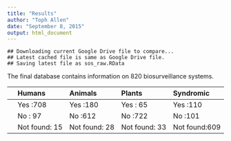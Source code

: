 ```yaml
---
title: "Results"
author: "Toph Allen"
date: "September 8, 2015"
output: html_document
---
```









```
## Downloading current Google Drive file to compare...
## Latest cached file is same as Google Drive file.
## Saving latest file as sos_raw.RData
```



The final database contains information on 820 biosurveillance systems.


|   |Humans        |Animals       |Plants        |Syndromic     |
|:--|:-------------|:-------------|:-------------|:-------------|
|   |Yes      :708 |Yes      :180 |Yes      : 65 |Yes      :110 |
|   |No       : 97 |No       :612 |No       :722 |No       :101 |
|   |Not found: 15 |Not found: 28 |Not found: 33 |Not found:609 |

